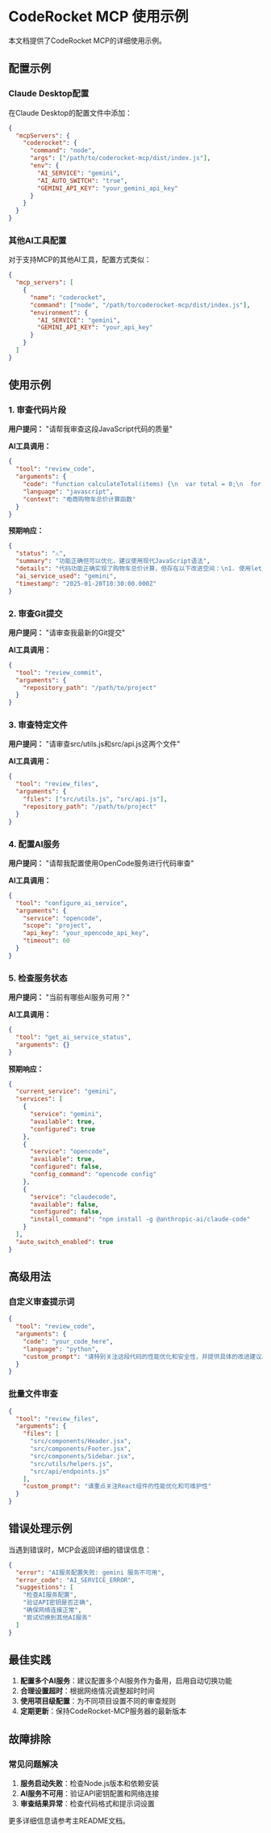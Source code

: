 # CodeRocket MCP 使用示例

本文档提供了CodeRocket MCP的详细使用示例。

## 配置示例

### Claude Desktop配置

在Claude Desktop的配置文件中添加：

```json
{
  "mcpServers": {
    "coderocket": {
      "command": "node",
      "args": ["/path/to/coderocket-mcp/dist/index.js"],
      "env": {
        "AI_SERVICE": "gemini",
        "AI_AUTO_SWITCH": "true",
        "GEMINI_API_KEY": "your_gemini_api_key"
      }
    }
  }
}
```

### 其他AI工具配置

对于支持MCP的其他AI工具，配置方式类似：

```json
{
  "mcp_servers": [
    {
      "name": "coderocket",
      "command": ["node", "/path/to/coderocket-mcp/dist/index.js"],
      "environment": {
        "AI_SERVICE": "gemini",
        "GEMINI_API_KEY": "your_api_key"
      }
    }
  ]
}
```

## 使用示例

### 1. 审查代码片段

**用户提问：**
"请帮我审查这段JavaScript代码的质量"

**AI工具调用：**
```json
{
  "tool": "review_code",
  "arguments": {
    "code": "function calculateTotal(items) {\n  var total = 0;\n  for (var i = 0; i < items.length; i++) {\n    total += items[i].price * items[i].quantity;\n  }\n  return total;\n}",
    "language": "javascript",
    "context": "电商购物车总价计算函数"
  }
}
```

**预期响应：**
```json
{
  "status": "⚠️",
  "summary": "功能正确但可以优化，建议使用现代JavaScript语法",
  "details": "代码功能正确实现了购物车总价计算，但存在以下改进空间：\n1. 使用let/const替代var\n2. 可以使用reduce方法简化代码\n3. 添加输入验证\n4. 考虑数值精度问题",
  "ai_service_used": "gemini",
  "timestamp": "2025-01-20T10:30:00.000Z"
}
```

### 2. 审查Git提交

**用户提问：**
"请审查我最新的Git提交"

**AI工具调用：**
```json
{
  "tool": "review_commit",
  "arguments": {
    "repository_path": "/path/to/project"
  }
}
```

### 3. 审查特定文件

**用户提问：**
"请审查src/utils.js和src/api.js这两个文件"

**AI工具调用：**
```json
{
  "tool": "review_files",
  "arguments": {
    "files": ["src/utils.js", "src/api.js"],
    "repository_path": "/path/to/project"
  }
}
```

### 4. 配置AI服务

**用户提问：**
"请帮我配置使用OpenCode服务进行代码审查"

**AI工具调用：**
```json
{
  "tool": "configure_ai_service",
  "arguments": {
    "service": "opencode",
    "scope": "project",
    "api_key": "your_opencode_api_key",
    "timeout": 60
  }
}
```

### 5. 检查服务状态

**用户提问：**
"当前有哪些AI服务可用？"

**AI工具调用：**
```json
{
  "tool": "get_ai_service_status",
  "arguments": {}
}
```

**预期响应：**
```json
{
  "current_service": "gemini",
  "services": [
    {
      "service": "gemini",
      "available": true,
      "configured": true
    },
    {
      "service": "opencode",
      "available": true,
      "configured": false,
      "config_command": "opencode config"
    },
    {
      "service": "claudecode",
      "available": false,
      "configured": false,
      "install_command": "npm install -g @anthropic-ai/claude-code"
    }
  ],
  "auto_switch_enabled": true
}
```

## 高级用法

### 自定义审查提示词

```json
{
  "tool": "review_code",
  "arguments": {
    "code": "your_code_here",
    "language": "python",
    "custom_prompt": "请特别关注这段代码的性能优化和安全性，并提供具体的改进建议。重点检查：1. 算法复杂度 2. 内存使用 3. 潜在的安全漏洞"
  }
}
```

### 批量文件审查

```json
{
  "tool": "review_files",
  "arguments": {
    "files": [
      "src/components/Header.jsx",
      "src/components/Footer.jsx",
      "src/components/Sidebar.jsx",
      "src/utils/helpers.js",
      "src/api/endpoints.js"
    ],
    "custom_prompt": "请重点关注React组件的性能优化和可维护性"
  }
}
```

## 错误处理示例

当遇到错误时，MCP会返回详细的错误信息：

```json
{
  "error": "AI服务配置失败: gemini 服务不可用",
  "error_code": "AI_SERVICE_ERROR",
  "suggestions": [
    "检查AI服务配置",
    "验证API密钥是否正确",
    "确保网络连接正常",
    "尝试切换到其他AI服务"
  ]
}
```

## 最佳实践

1. **配置多个AI服务**：建议配置多个AI服务作为备用，启用自动切换功能
2. **合理设置超时**：根据网络情况调整超时时间
3. **使用项目级配置**：为不同项目设置不同的审查规则
4. **定期更新**：保持CodeRocket-MCP服务器的最新版本

## 故障排除

### 常见问题解决

1. **服务启动失败**：检查Node.js版本和依赖安装
2. **AI服务不可用**：验证API密钥配置和网络连接
3. **审查结果异常**：检查代码格式和提示词设置

更多详细信息请参考主README文档。
